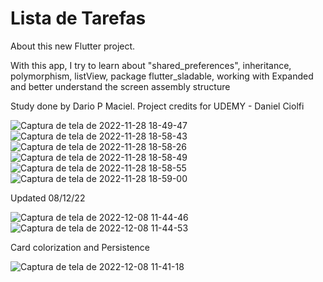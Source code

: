 # Lista de Tarefas

About this new Flutter project.

With this app, I try to learn about "shared_preferences", inheritance, polymorphism, listView, package flutter_sladable, working with Expanded and better understand the screen assembly structure

Study done by Dario P Maciel.
Project credits for UDEMY - Daniel Ciolfi

![Captura de tela de 2022-11-28 18-49-47](https://user-images.githubusercontent.com/116087297/204389960-bb66c75f-785c-4a45-afd0-b8e17b2650ab.png)
![Captura de tela de 2022-11-28 18-58-43](https://user-images.githubusercontent.com/116087297/204389894-1ea586bd-9d61-4f83-ad2d-9131df1d2c6f.png)
![Captura de tela de 2022-11-28 18-58-26](https://user-images.githubusercontent.com/116087297/204390159-3a38a051-33ba-4f61-9516-483295bb1e38.png)
![Captura de tela de 2022-11-28 18-58-49](https://user-images.githubusercontent.com/116087297/204390231-8d469e8c-b4a5-4b32-bafd-8f3ec6fee795.png)
![Captura de tela de 2022-11-28 18-58-55](https://user-images.githubusercontent.com/116087297/204390274-bf4e271a-9cef-4f77-8f03-b88b7c036b88.png)
![Captura de tela de 2022-11-28 18-59-00](https://user-images.githubusercontent.com/116087297/204390308-b99f8470-b457-43ea-b46f-e89668339770.png)

Updated 08/12/22

![Captura de tela de 2022-12-08 11-44-46](https://user-images.githubusercontent.com/116087297/206476217-a0b4fc14-9d62-4555-b3c4-29f4caa8ef24.png)
![Captura de tela de 2022-12-08 11-44-53](https://user-images.githubusercontent.com/116087297/206476436-a93fcb4a-0898-4acc-8807-dc0b901adfd7.png)

Card colorization and Persistence

![Captura de tela de 2022-12-08 11-41-18](https://user-images.githubusercontent.com/116087297/206475446-0a895527-c569-4565-b5dd-8002cf75c6c6.png)

